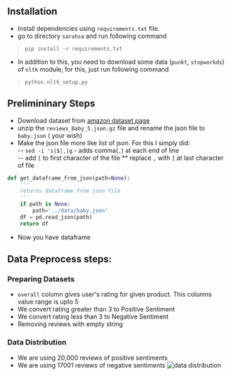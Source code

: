## Installation
* Install dependencies using `requirements.txt` file. 
* go to directory `sarahsa` and run following command
>`pip install -r requirements.txt`
* In addition to this, you need to download some data (`punkt`, `stopworkds`) of `nltk` module, for this, just run following command
>`python nltk_setup.py`
## Prelimininary Steps
* Download dataset from [amazon dataset page](http://jmcauley.ucsd.edu/data/amazon/)
* unzip the `reviews_Baby_5.json.gz` file and rename the json file to
  `baby.json` ( your wish)
* Make the json file more like list of json. For this I simply did:  
-- `sed -i 's|$|,|g` - adds comma(`,`) at each end of line  
-- add `[` to first character of the file
** replace `,` with `]` at last character of file
```python
def get_dataframe_from_json(path=None):
    '''
    returns dataframe from json file
    '''
    if path is None:
        path='../data/baby.json'
    df = pd.read_json(path)
    return df
```
* Now you have dataframe
## Data Preprocess steps:
### Preparing Datasets
- `overall` column gives user's rating for given product. This columns value range is upto 5
- We convert rating greater than 3 to Positive Sentiment
- We convert rating less than 3 to Negative Sentiment
- Removing reviews with empty string
### Data Distribution
- We are using 20,000 reviews of positive sentiments
- We are using 17001 reviews of negative sentiments
![data distribution]('../images/data_distribution.png') 

### 
